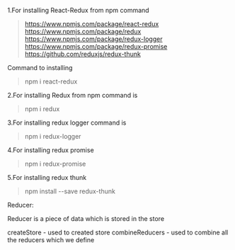 1.For installing React-Redux from npm command

> https://www.npmjs.com/package/react-redux
  https://www.npmjs.com/package/redux
  https://www.npmjs.com/package/redux-logger
  https://www.npmjs.com/package/redux-promise
  https://github.com/reduxjs/redux-thunk

Command to installing

> npm i react-redux

2.For installing Redux from npm command is

> npm i redux

3.For installing redux logger command is

> npm i redux-logger

4.For installing redux promise

> npm i redux-promise

5.For installing redux thunk

> npm install --save redux-thunk

Reducer:

Reducer is a piece of data which is stored in the store

createStore - used to created store
combineReducers - used to combine all the reducers which we define
